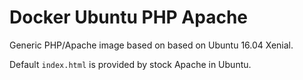 # Docker Ubuntu PHP Apache

Generic PHP/Apache image based on based on Ubuntu 16.04 Xenial.

Default `index.html` is provided by stock Apache in Ubuntu.

